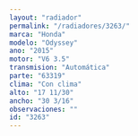```yaml
---
layout: "radiador"
permalink: "/radiadores/3263/"
marca: "Honda"
modelo: "Odyssey"
ano: "2015"
motor: "V6 3.5"
transmision: "Automática"
parte: "63319"
clima: "Con clima"
alto: "17 11/30"
ancho: "30 3/16"
observaciones: ""
id: "3263"
---
```


